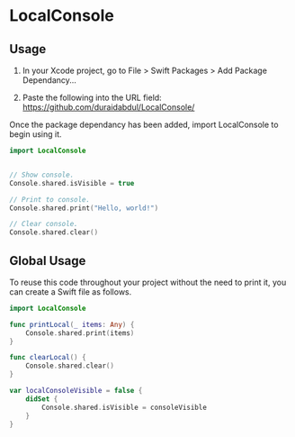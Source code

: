 # **LocalConsole**

## **Usage**

1. In your Xcode project, go to File > Swift Packages > Add Package Dependancy...

2. Paste the following into the URL field: https://github.com/duraidabdul/LocalConsole/

Once the package dependancy has been added, import LocalConsole to begin using it.
```swift
import LocalConsole
```


```swift

// Show console.
Console.shared.isVisible = true

// Print to console.
Console.shared.print("Hello, world!")

// Clear console.
Console.shared.clear()
```

## **Global Usage**
To reuse this code throughout your project without the need to print it, you can create a Swift file as follows.
```swift
import LocalConsole

func printLocal(_ items: Any) {
    Console.shared.print(items)
}

func clearLocal() {
    Console.shared.clear()
}

var localConsoleVisible = false {
    didSet {
        Console.shared.isVisible = consoleVisible
    }
}
```
